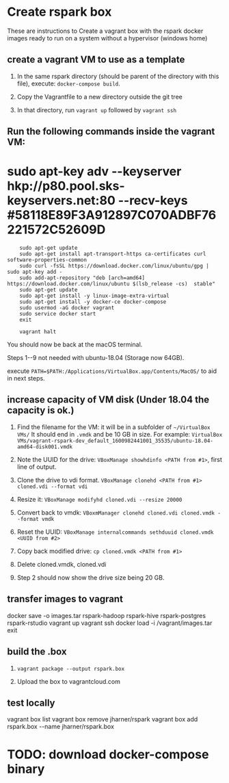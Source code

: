 # Create rspark box

These are instructions to Create a vagrant box with the rspark docker images ready to run on a system without a hypervisor (windows home)

## create a vagrant VM to use as a template

1. In the same rspark directory (should be parent of the directory with this file), execute: `docker-compose build`.

2. Copy the Vagrantfile to a new directory outside the git tree

3. In that directory, run `vagrant up` followed by `vagrant ssh`

## Run the following commands inside the vagrant VM:

# 		sudo apt-key adv --keyserver hkp://p80.pool.sks-keyservers.net:80 --recv-keys #58118E89F3A912897C070ADBF76221572C52609D

		sudo apt-get update
		sudo apt-get install apt-transport-https ca-certificates curl software-properties-common
		sudo curl -fsSL https://download.docker.com/linux/ubuntu/gpg | sudo apt-key add -
		sudo add-apt-repository "deb [arch=amd64] https://download.docker.com/linux/ubuntu $(lsb_release -cs)  stable"
		sudo apt-get update
		sudo apt-get install -y linux-image-extra-virtual
		sudo apt-get install -y docker-ce docker-compose
		sudo usermod -aG docker vagrant
		sudo service docker start
		exit
		
		vagrant halt

You should now be back at the macOS terminal.

Steps 1--9 not needed with ubuntu-18.04 (Storage now 64GB).

execute `PATH=$PATH:/Applications/VirtualBox.app/Contents/MacOS/` to aid in next steps.

## increase capacity of VM disk (Under 18.04 the capacity is ok.)

1. Find the filename for the VM: it will be in a subfolder of `~/VirtualBox VMs/` It should end in `.vmdk` and be 10 GB in size. For example: `VirtualBox VMs/vagrant-rspark-dev_default_1600982441001_35535/ubuntu-18.04-amd64-disk001.vmdk`

2. Note the UUID for the drive: `VBoxManage showhdinfo <PATH from #1>`, first line of output.

3. Clone the drive to vdi format. `VBoxManage clonehd <PATH from #1> cloned.vdi --format vdi`

4. Resize it: `VBoxManage modifyhd cloned.vdi --resize 20000`

5. Convert back to vmdk: `VBoxmManager clonehd cloned.vdi cloned.vmdk --format vmdk`

6. Reset the UUID: `VBoxManage internalcommands sethduuid cloned.vmdk <UUID from #2>`

7. Copy back modified drive: `cp cloned.vmdk <PATH from #1>`

8. Delete cloned.vmdk, cloned.vdi

9. Step 2 should now show the drive size being 20 GB.

## transfer images to vagrant

docker save -o images.tar rspark-hadoop rspark-hive rspark-postgres rspark-rstudio
vagrant up
vagrant ssh
docker load -i /vagrant/images.tar
exit

## build the .box

1. `vagrant package --output rspark.box`
	
2. Upload the box to vagrantcloud.com

## test locally

vagrant box list
vagrant box remove jharner/rspark
vagrant box add rspark.box --name jharner/rspark.box


# TODO: download docker-compose binary


